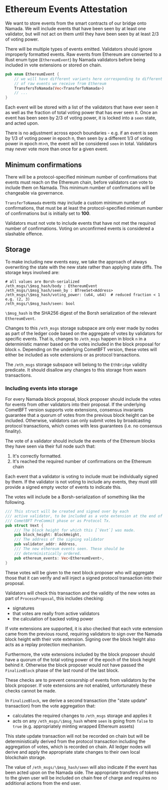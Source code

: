 # Ethereum Events Attestation

We want to store events from the smart contracts of our bridge onto Namada. We
will include events that have been seen by at least one validator, but will not
act on them until they have been seen by at least 2/3 of voting power.

There will be multiple types of events emitted. Validators should
ignore improperly formatted events. Raw events from Ethereum are converted to a
Rust enum type (`EthereumEvent`) by Namada validators before being included
in vote extensions or stored on chain.

```rust
pub enum EthereumEvent {
    // we will have different variants here corresponding to different types
    // of raw events we receive from Ethereum
    TransfersToNamada(Vec<TransferToNamada>)
    // ...
}
```

Each event will be stored with a list of the validators that have ever seen it
as well as the fraction of total voting power that has ever seen it.
Once an event has been seen by 2/3 of voting power, it is locked into a
`seen` state, and acted upon.

There is no adjustment across epoch boundaries - e.g. if an event is seen by 1/3
of voting power in epoch n, then seen by a different 1/3 of voting power in
epoch m>n, the event will be considered `seen` in total. Validators may never
vote more than once for a given event.

## Minimum confirmations
There will be a protocol-specified minimum number of confirmations that events
must reach on the Ethereum chain, before validators can vote to include them
on Namada. This minimum number of confirmations will be changeable via
governance.

`TransferToNamada` events may include a custom minimum number of
confirmations, that must be at least the protocol-specified minimum number of
confirmations but is initially set to __100__.

Validators must not vote to include events that have not met the required
number of confirmations. Voting on unconfirmed events is considered a
slashable offence.

## Storage
To make including new events easy, we take the approach of always overwriting
the state with the new state rather than applying state diffs. The storage
keys involved are:
```
# all values are Borsh-serialized
/eth_msgs/\$msg_hash/body : EthereumEvent
/eth_msgs/\$msg_hash/seen_by : BTreeSet<Address>
/eth_msgs/\$msg_hash/voting_power: (u64, u64)  # reduced fraction < 1 e.g. (2, 3)
/eth_msgs/\$msg_hash/seen: bool
```

`\$msg_hash` is the SHA256 digest of the Borsh serialization of the relevant
`EthereumEvent`.

Changes to this `/eth_msgs` storage subspace are only ever made by
nodes as part of the ledger code based on the aggregate of votes
by validators for specific events. That is, changes to
`/eth_msgs` happen
in block `n` in a deterministic manner based on the votes included in the
block proposal for block `n`. Depending on the underlying CometBFT
version, these votes will either be included as vote extensions or as
protocol transactions.

The `/eth_msgs` storage subspace will belong
to the `EthBridge` validity predicate. It should disallow any changes to
this storage from wasm transactions.

### Including events into storage

For every Namada block proposal, block proposer should include the votes for
events from other validators into their proposal. If the underlying CometBFT
version supports vote extensions, consensus invariants guarantee that a
quorum of votes from the previous block height can be included. Otherwise,
validators can only submit votes by broadcasting protocol transactions,
which comes with less guarantees (i.e. no consensus finality).

The vote of a validator should include the events of the Ethereum blocks they
have seen via their full node such that:
1. It's correctly formatted.
2. It's reached the required number of confirmations on the Ethereum chain

Each event that a validator is voting to include must be individually signed by
them. If the validator is not voting to include any events, they must still
provide a signed empty vector of events to indicate this.

The votes will include be a Borsh-serialization of something like
the following.
```rust
/// This struct will be created and signed over by each
/// active validator, to be included as a vote extension at the end of a
/// CometBFT PreCommit phase or as Protocol Tx.
pub struct Vext {
    /// The block height for which this [`Vext`] was made.
    pub block_height: BlockHeight,
    /// The address of the signing validator
    pub validator_addr: Address,
    /// The new ethereum events seen. These should be
    /// deterministically ordered.
    pub ethereum_events: Vec<EthereumEvent>,
}
```

These votes will be given to the next block proposer who will
aggregate those that it can verify and will inject a signed protocol
transaction into their proposal.

Validators will check this transaction and the validity of the new votes as
part of `ProcessProposal`, this includes checking:
- signatures
- that votes are really from active validators
- the calculation of backed voting power

If vote extensions are supported, it is also checked that each vote extension
came from the previous round, requiring validators to sign over the Namada block
height with their vote extension. Signing over the block height also acts as 
a replay protection mechanism.

Furthermore, the vote extensions included by the block proposer should have 
a quorum of the total voting power of the epoch of the block height behind 
it. Otherwise the block proposer would not have passed the `FinalizeBlock` 
phase of the last round of the last block.

These checks are to prevent censorship
of events from validators by the block proposer. If vote extensions are not
enabled, unfortunately these checks cannot be made.

In `FinalizeBlock`, we derive a second transaction (the "state update"
transaction) from the vote aggregation that:
- calculates the required changes to `/eth_msgs` storage and applies it
- acts on any `/eth_msgs/\$msg_hash` where `seen` is going from `false` to `true`
  (e.g. appropriately minting wrapped Ethereum assets)

This state update transaction will not be recorded on chain but will be
deterministically derived from the protocol transaction including the
aggregation of votes, which is recorded on chain.  All ledger nodes will
derive and apply the appropriate state changes to their own local
blockchain storage.

The value of `/eth_msgs/\$msg_hash/seen` will also indicate if the event
has been acted upon on the Namada side. The appropriate transfers of tokens
to the given user will be included on chain free of charge and requires no
additional actions from the end user.
